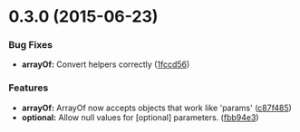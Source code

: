 <a name="0.3.0"></a>
# 0.3.0 (2015-06-23)


### Bug Fixes

* **arrayOf:** Convert helpers correctly ([1fccd56](https://github.com/Luotta/joi-helpers/commit/1fccd56))

### Features

* **arrayOf:** ArrayOf now accepts objects that work like &#x27;params&#x27; ([c87f485](https://github.com/Luotta/joi-helpers/commit/c87f485))
* **optional:** Allow null values for [optional] parameters. ([fbb94e3](https://github.com/Luotta/joi-helpers/commit/fbb94e3))



